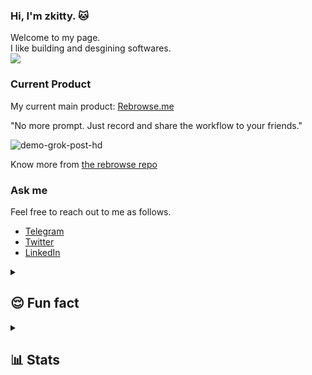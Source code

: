 ### Hi, I'm zkitty. 🐱

Welcome to my page.   
I like building and desgining softwares.   
![](https://komarev.com/ghpvc/?username=zk1tty&color=ff69b4&style=for-the-badge)

### Current Product

My current main product: [Rebrowse.me](https://rebrowse.me)

"No more prompt. Just record and share the workflow to your friends."

![demo-grok-post-hd](https://github.com/user-attachments/assets/3698b7ff-984f-4ae3-88f6-b745355ef3af)

Know more from [the rebrowse repo](https://github.com/zk1tty/rebrowse-app)
### Ask me

Feel free to reach out to me as follows.
- [Telegram](https://t.me/n0rizkitty)
- [Twitter](https://twitter.com/n0rizkitty)
- [LinkedIn](https://www.linkedin.com/in/norika-kizawa/)

<details>
  <summary><h2>😌 Fun fact</h2></summary>
  
  - 💭 Background  
  Please read my blog post about [philosophy](https://zkitty.me/from-theory-to-delivery).
  
  - 🌏 Being nomadic  
  I'm originally from Tokyo, Japan.  
  In the last half a year, I traveled to Lisbon in Portugal, Mexico City in Mexico, SF, and NYC in US.
</details>

<details>
  <summary><h2>📊 Stats</h2></summary>
  <img src="https://github-readme-streak-stats.herokuapp.com?user=zk1tty&theme=tokyonight&hide_border=true">
</details>
  <!--
**zk1tty/zk1tty** is a ✨ _special_ ✨ repository because its `README.md` (this file) appears on your GitHub profile.

Here are some ideas to get you started:

- 🔭 I’m currently working on ...
- 🌱 I’m currently learning ...
- 👯 I’m looking to collaborate on ...
- 🤔 I’m looking for help with ...
- 💬 Ask me about ...
- 📫 How to reach me: ...
- 😄 Pronouns: ...
- ⚡ Fun fact: ...
-->
